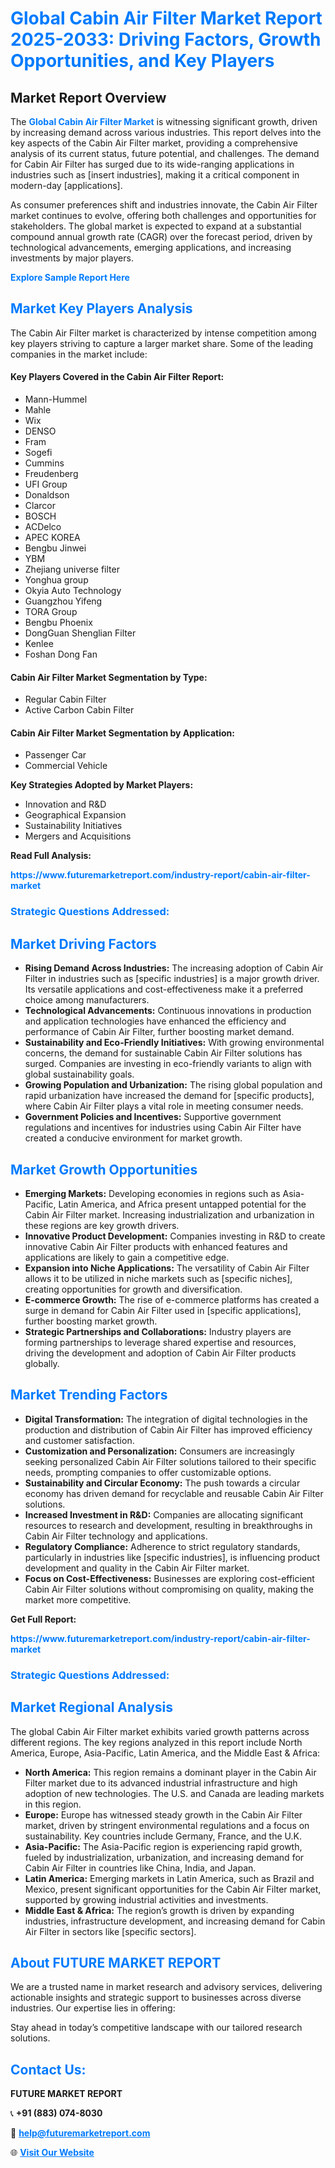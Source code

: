 <h1 style="color: #007BFF;">Global Cabin Air Filter Market Report 2025-2033: Driving Factors, Growth Opportunities, and Key Players</h1>

<section id="overview">
<h2>Market Report Overview</h2>
<p>The <a href="https://www.futuremarketreport.com/industry-report/cabin-air-filter-market" style="color: #007BFF; text-decoration: none;"><strong>Global Cabin Air Filter Market</strong></a> is witnessing significant growth, driven by increasing demand across various industries. This report delves into the key aspects of the Cabin Air Filter market, providing a comprehensive analysis of its current status, future potential, and challenges. The demand for Cabin Air Filter has surged due to its wide-ranging applications in industries such as [insert industries], making it a critical component in modern-day [applications].</p>
<p>As consumer preferences shift and industries innovate, the Cabin Air Filter market continues to evolve, offering both challenges and opportunities for stakeholders. The global market is expected to expand at a substantial compound annual growth rate (CAGR) over the forecast period, driven by technological advancements, emerging applications, and increasing investments by major players.</p>
</section>

<section id="overview">
<p><a href="https://www.futuremarketreport.com/request-sample/reportId=91330" style="color: #007BFF; text-decoration: none;"><strong>Explore Sample Report Here</strong></a></p>
</section>

<section id="key-players">
<h2 style="color: #007BFF;">Market Key Players Analysis</h2>
<p>The Cabin Air Filter market is characterized by intense competition among key players striving to capture a larger market share. Some of the leading companies in the market include:</p>
<h4>Key Players Covered in the Cabin Air Filter Report:</h4>
<ul><li>Mann-Hummel</li><li>Mahle</li><li>Wix</li><li>DENSO</li><li>Fram</li><li>Sogefi</li><li>Cummins</li><li>Freudenberg</li><li>UFI Group</li><li>Donaldson</li><li>Clarcor</li><li>BOSCH</li><li>ACDelco</li><li>APEC KOREA</li><li>Bengbu Jinwei</li><li>YBM</li><li>Zhejiang universe filter</li><li>Yonghua group</li><li>Okyia Auto Technology</li><li>Guangzhou Yifeng</li><li>TORA Group</li><li>Bengbu Phoenix</li><li>DongGuan Shenglian Filter</li><li>Kenlee</li><li>Foshan Dong Fan</li></ul>
<h4>Cabin Air Filter Market Segmentation by Type:</h4>
<ul><li>Regular Cabin Filter</li><li>Active Carbon Cabin Filter</li></ul>

<h4>Cabin Air Filter Market Segmentation by Application:</h4>
<ul><li>Passenger Car</li><li>Commercial Vehicle</li></ul>
<p><strong>Key Strategies Adopted by Market Players:</strong></p>
<ul>
<li>Innovation and R&D</li>
<li>Geographical Expansion</li>
<li>Sustainability Initiatives</li>
<li>Mergers and Acquisitions</li>
</ul>
</section>

<section>
<p><strong>Read Full Analysis: </strong></p><a href="https://www.futuremarketreport.com/industry-report/cabin-air-filter-market" style="color: #007BFF; text-decoration: none;"><strong>https://www.futuremarketreport.com/industry-report/cabin-air-filter-market</strong></a>
<h3 style="color: #007BFF;">Strategic Questions Addressed:</h3>
</section>

<section id="driving-factors">
<h2 style="color: #007BFF;">Market Driving Factors</h2>
<ul>
<li><strong>Rising Demand Across Industries:</strong> The increasing adoption of Cabin Air Filter in industries such as [specific industries] is a major growth driver. Its versatile applications and cost-effectiveness make it a preferred choice among manufacturers.</li>
<li><strong>Technological Advancements:</strong> Continuous innovations in production and application technologies have enhanced the efficiency and performance of Cabin Air Filter, further boosting market demand.</li>
<li><strong>Sustainability and Eco-Friendly Initiatives:</strong> With growing environmental concerns, the demand for sustainable Cabin Air Filter solutions has surged. Companies are investing in eco-friendly variants to align with global sustainability goals.</li>
<li><strong>Growing Population and Urbanization:</strong> The rising global population and rapid urbanization have increased the demand for [specific products], where Cabin Air Filter plays a vital role in meeting consumer needs.</li>
<li><strong>Government Policies and Incentives:</strong> Supportive government regulations and incentives for industries using Cabin Air Filter have created a conducive environment for market growth.</li>
</ul>
</section>

<section id="growth-opportunities">
<h2 style="color: #007BFF;">Market Growth Opportunities</h2>
<ul>
<li><strong>Emerging Markets:</strong> Developing economies in regions such as Asia-Pacific, Latin America, and Africa present untapped potential for the Cabin Air Filter market. Increasing industrialization and urbanization in these regions are key growth drivers.</li>
<li><strong>Innovative Product Development:</strong> Companies investing in R&D to create innovative Cabin Air Filter products with enhanced features and applications are likely to gain a competitive edge.</li>
<li><strong>Expansion into Niche Applications:</strong> The versatility of Cabin Air Filter allows it to be utilized in niche markets such as [specific niches], creating opportunities for growth and diversification.</li>
<li><strong>E-commerce Growth:</strong> The rise of e-commerce platforms has created a surge in demand for Cabin Air Filter used in [specific applications], further boosting market growth.</li>
<li><strong>Strategic Partnerships and Collaborations:</strong> Industry players are forming partnerships to leverage shared expertise and resources, driving the development and adoption of Cabin Air Filter products globally.</li>
</ul>
</section>

<section id="trending-factors">
<h2 style="color: #007BFF;">Market Trending Factors</h2>
<ul>
<li><strong>Digital Transformation:</strong> The integration of digital technologies in the production and distribution of Cabin Air Filter has improved efficiency and customer satisfaction.</li>
<li><strong>Customization and Personalization:</strong> Consumers are increasingly seeking personalized Cabin Air Filter solutions tailored to their specific needs, prompting companies to offer customizable options.</li>
<li><strong>Sustainability and Circular Economy:</strong> The push towards a circular economy has driven demand for recyclable and reusable Cabin Air Filter solutions.</li>
<li><strong>Increased Investment in R&D:</strong> Companies are allocating significant resources to research and development, resulting in breakthroughs in Cabin Air Filter technology and applications.</li>
<li><strong>Regulatory Compliance:</strong> Adherence to strict regulatory standards, particularly in industries like [specific industries], is influencing product development and quality in the Cabin Air Filter market.</li>
<li><strong>Focus on Cost-Effectiveness:</strong> Businesses are exploring cost-efficient Cabin Air Filter solutions without compromising on quality, making the market more competitive.</li>
</ul>
</section>

<section>
<p><strong>Get Full Report: </strong></p><a href="https://www.futuremarketreport.com/industry-report/cabin-air-filter-market" style="color: #007BFF; text-decoration: none;"><strong>https://www.futuremarketreport.com/industry-report/cabin-air-filter-market</strong></a>
<h3 style="color: #007BFF;">Strategic Questions Addressed:</h3>
</section>


<section id="regional-analysis">
<h2 style="color: #007BFF;">Market Regional Analysis</h2>
<p>The global Cabin Air Filter market exhibits varied growth patterns across different regions. The key regions analyzed in this report include North America, Europe, Asia-Pacific, Latin America, and the Middle East & Africa:</p>
<ul>
<li><strong>North America:</strong> This region remains a dominant player in the Cabin Air Filter market due to its advanced industrial infrastructure and high adoption of new technologies. The U.S. and Canada are leading markets in this region.</li>
<li><strong>Europe:</strong> Europe has witnessed steady growth in the Cabin Air Filter market, driven by stringent environmental regulations and a focus on sustainability. Key countries include Germany, France, and the U.K.</li>
<li><strong>Asia-Pacific:</strong> The Asia-Pacific region is experiencing rapid growth, fueled by industrialization, urbanization, and increasing demand for Cabin Air Filter in countries like China, India, and Japan.</li>
<li><strong>Latin America:</strong> Emerging markets in Latin America, such as Brazil and Mexico, present significant opportunities for the Cabin Air Filter market, supported by growing industrial activities and investments.</li>
<li><strong>Middle East & Africa:</strong> The region’s growth is driven by expanding industries, infrastructure development, and increasing demand for Cabin Air Filter in sectors like [specific sectors].</li>
</ul>
</section>

<footer>
<h2 style="color: #007BFF;">About FUTURE MARKET REPORT</h2>
<p>We are a trusted name in market research and advisory services, delivering actionable insights and strategic support to businesses across diverse industries. Our expertise lies in offering:</p>

<p>Stay ahead in today’s competitive landscape with our tailored research solutions.</p>

<h2 style="color: #007BFF;">Contact Us:</h2>
<p><strong>FUTURE MARKET REPORT</strong></p>
<p>📞 <strong>+91 (883) 074-8030</strong></p>
<p>📧 <strong><a href="mailto:help@futuremarketreport.com" style="color: #007BFF;">help@futuremarketreport.com</a></strong></p>
<p>🌐 <strong><a href="https://www.futuremarketreport.com/" style="color: #007BFF;">Visit Our Website</a></strong></p>
</footer>